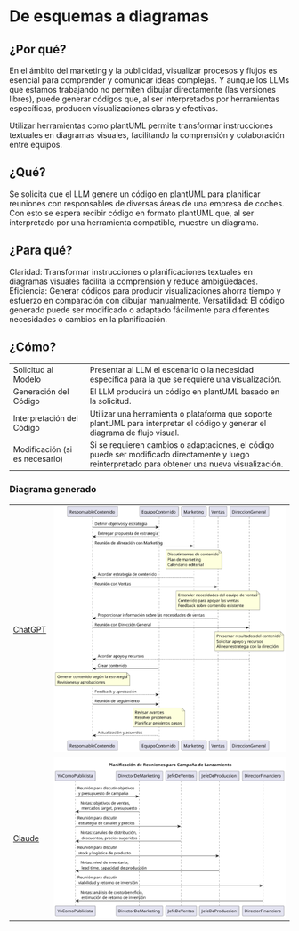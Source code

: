 # De esquemas a diagramas

## ¿Por qué?

En el ámbito del marketing y la publicidad, visualizar procesos y flujos es esencial para comprender y comunicar ideas complejas. Y aunque los LLMs que estamos trabajando no permiten dibujar directamente (las versiones libres), puede generar códigos que, al ser interpretados por herramientas específicas, producen visualizaciones claras y efectivas.

Utilizar herramientas como plantUML permite transformar instrucciones textuales en diagramas visuales, facilitando la comprensión y colaboración entre equipos.

## ¿Qué?

Se solicita que el LLM genere un código en plantUML para planificar reuniones con responsables de diversas áreas de una empresa de coches. Con esto se espera recibir código en formato plantUML que, al ser interpretado por una herramienta compatible, muestre un diagrama.

## ¿Para qué?

Claridad: Transformar instrucciones o planificaciones textuales en diagramas visuales facilita la comprensión y reduce ambigüedades.
Eficiencia: Generar códigos para producir visualizaciones ahorra tiempo y esfuerzo en comparación con dibujar manualmente.
Versatilidad: El código generado puede ser modificado o adaptado fácilmente para diferentes necesidades o cambios en la planificación.

## ¿Cómo?

|||
|-|-|
Solicitud al Modelo|Presentar al LLM el escenario o la necesidad específica para la que se requiere una visualización.
Generación del Código|El LLM producirá un código en plantUML basado en la solicitud.
Interpretación del Código|Utilizar una herramienta o plataforma que soporte plantUML para interpretar el código y generar el diagrama de flujo visual.
Modificación (si es necesario)|Si se requieren cambios o adaptaciones, el código puede ser modificado directamente y luego reinterpretado para obtener una nueva visualización.

### Diagrama generado

|||
|-|-|
[ChatGPT](https://chat.openai.com/share/07c15419-e600-421c-906a-8a3d9a87a81b)|![](/imagenes/modelosUML/esquemaDiagramasChatGPT.svg)|
[Claude](https://claude.ai/chat/e82eecd2-9833-4c0e-b634-2156e35e3750)|![](/imagenes/modelosUML/esquemaDiagramasClaude.svg)
